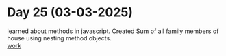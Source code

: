 # Day 25 (03-03-2025)
learned about methods in javascript. Created Sum of all family members of house using nesting method objects.   
[work](https://esingh03.github.io/Full_Stack_Training/Day%2025/index.html)